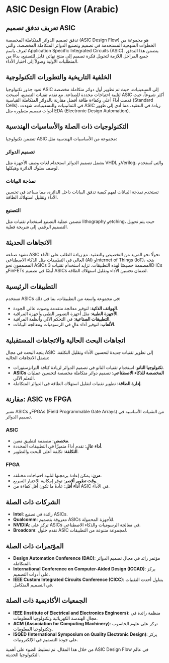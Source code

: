 # ASIC Design Flow (Arabic)

## تعريف تدفق تصميم ASIC
تدفق تصميم الدوائر المتكاملة المخصصة (ASIC Design Flow) هو مجموعة من الخطوات المنهجية المستخدمة في تصميم وتصنيع الدوائر المتكاملة المخصصة، والتي تُعرف باسم Application Specific Integrated Circuits (ASIC). يتضمن هذا التدفق جميع المراحل اللازمة لتحويل فكرة تصميم إلى منتج نهائي قابل للتصنيع، بدءًا من المتطلبات الأولية وصولاً إلى اختبار الأداء.

## الخلفية التاريخية والتطورات التكنولوجية
تعود جذور تكنولوجيا ASIC إلى السبعينيات، حيث تم تطوير أول دوائر متكاملة مخصصة لتلبية احتياجات محددة للصناعة. مع تقدم تقنيات التصنيع، أصبحت ASIC أكثر شيوعاً، حيث قدمت أداءً أعلى وكفاءة طاقة أفضل مقارنة بالدوائر المتكاملة القياسية (Standard Cells). في الثمانينيات والتسعينيات، شهدت ASIC زيادة في التعقيد، مما أدى إلى ظهور أدوات تصميم متطورة مثل EDA (Electronic Design Automation).

## التكنولوجيات ذات الصلة والأساسيات الهندسية
تتضمن تكنولوجيا ASIC مجموعة من الأساسيات الهندسية مثل:

### تصميم الدوائر
يشمل تصميم الدوائر استخدام لغات وصف الأجهزة مثل VHDL وVerilog، والتي تُستخدم لوصف سلوك الدائرة وهيكلها.

### نمذجة البيانات
تستخدم نمذجة البيانات لفهم كيفية تدفق البيانات داخل الدائرة، مما يساعد في تحسين الأداء وتقليل استهلاك الطاقة.

### التصنيع
تتضمن عملية التصنيع استخدام تقنيات مثل lithography وetching، حيث يتم تحويل التصميم الرقمي إلى شريحة فعلية.

## الاتجاهات الحديثة
تشهد صناعة ASIC تحولًا نحو المزيد من التخصيص والتعقيد. مع زيادة الطلب على الأداء العالي في التطبيقات مثل الذكاء الاصطناعي (AI) وInternet of Things (IoT)، يتجه المصممون نحو ASICs المصممة خصيصًا لهذه التطبيقات. تزايد استخدام تقنيات 3D ICs وFinFETs أيضًا في تصميم ASICs لضمان تحسين الأداء وتقليل استهلاك الطاقة.

## التطبيقات الرئيسية
تستخدم ASICs في مجموعة واسعة من التطبيقات، بما في ذلك:

- **الهواتف الذكية**: لتوفير معالجة متقدمة وصوت عالي الجودة.
- **الأجهزة الطبية**: مثل أجهزة التصوير الطبي وأجهزة المراقبة.
- **التطبيقات الصناعية**: في التحكم الآلي وأنظمة المراقبة.
- **الألعاب**: لتوفير أداء عالٍ في الرسوميات ومعالجة البيانات.

## اتجاهات البحث الحالية والاتجاهات المستقبلية
يتجه البحث في مجال ASIC إلى تطوير تقنيات جديدة لتحسين الأداء وتقليل التكلفة. تشمل الاتجاهات الحالية:

- **تكنولوجيا النانو**: استخدام تقنيات النانو في تصميم الدوائر لزيادة كثافة الترانزستورات.
- **ASICs المخصصة للذكاء الاصطناعي**: تصميم دوائر متكاملة مخصصة لتحسين عمليات التعلم الآلي.
- **إدارة الطاقة**: تطوير تقنيات لتقليل استهلاك الطاقة في الدوائر المتكاملة.

## مقارنة: ASIC vs FPGA
تعتبر ASICs وFPGAs (Field Programmable Gate Arrays) من التقنيات الأساسية في تصميم الدوائر. 

### ASIC
- **مخصص**: مصممة لتطبيق معين.
- **أداء عالٍ**: تقدم أداءً متميزًا في التطبيقات المحددة.
- **التكلفة**: تكلفة أعلى للبحث والتطوير.

### FPGA
- **مرن**: يمكن إعادة برمجتها لتلبية احتياجات مختلفة.
- **وقت تطوير أقصر**: توفر إمكانية الاختبار السريع.
- **أداء أقل**: عادةً ما تكون أقل كفاءة من ASIC في الأداء.

## الشركات ذات الصلة
- **Intel**: رائدة في تصنيع ASICs.
- **Qualcomm**: معروفة بتصميم ASICs للأجهزة المحمولة.
- **NVIDIA**: تركز على ASICs في معالجة الرسوميات والذكاء الاصطناعي.
- **Broadcom**: تقدم حلول ASIC لمجموعة متنوعة من التطبيقات.

## المؤتمرات ذات الصلة
- **Design Automation Conference (DAC)**: مؤتمر رائد في مجال تصميم الدوائر المتكاملة.
- **International Conference on Computer-Aided Design (ICCAD)**: يركز على أدوات التصميم.
- **IEEE Custom Integrated Circuits Conference (CICC)**: يتناول أحدث التقنيات في التصميم المتكامل.

## الجمعيات الأكاديمية ذات الصلة
- **IEEE (Institute of Electrical and Electronics Engineers)**: منظمة رائدة في مجال الهندسة الكهربائية وتكنولوجيا المعلومات.
- **ACM (Association for Computing Machinery)**: تركز على علوم الحاسوب وتكنولوجيا المعلومات.
- **ISQED (International Symposium on Quality Electronic Design)**: يركز على جودة التصميم في الإلكترونيات.

من خلال هذا المقال، تم تسليط الضوء على أهمية ASIC Design Flow في عالم التكنولوجيا الحديثة.